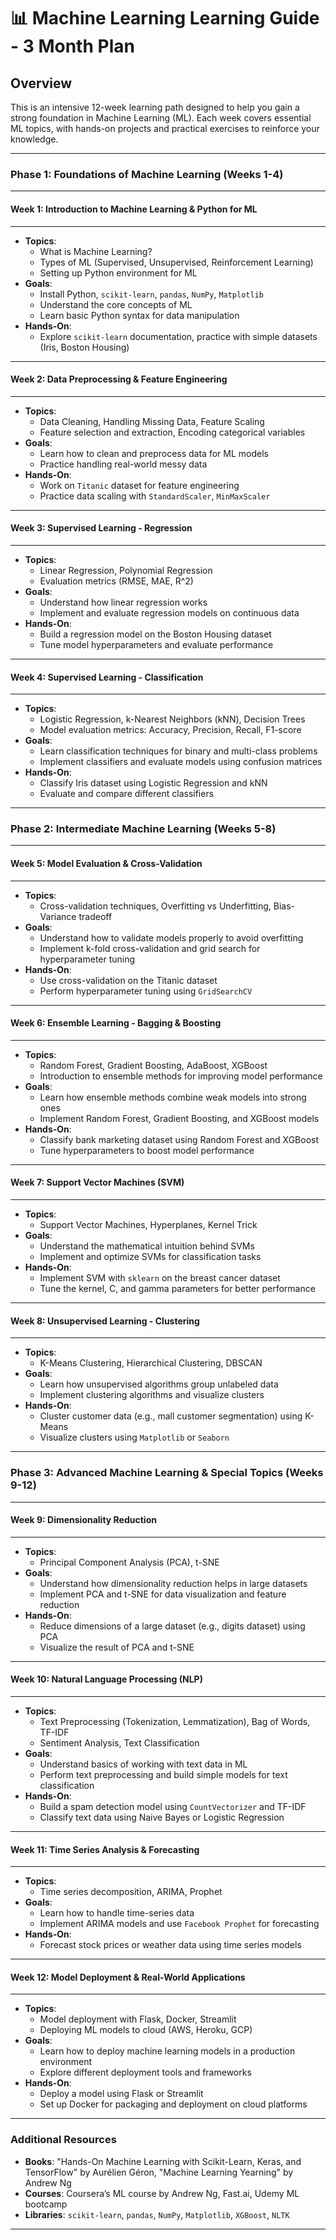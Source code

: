 # 📊 Machine Learning Learning Guide - 3 Month Plan

## Overview
This is an intensive 12-week learning path designed to help you gain a strong foundation in Machine Learning (ML). Each week covers essential ML topics, with hands-on projects and practical exercises to reinforce your knowledge.

---

### **Phase 1: Foundations of Machine Learning (Weeks 1-4)**

---

#### Week 1: Introduction to Machine Learning & Python for ML
---
- **Topics**: 
  - What is Machine Learning?
  - Types of ML (Supervised, Unsupervised, Reinforcement Learning)
  - Setting up Python environment for ML
- **Goals**:
  - Install Python, `scikit-learn`, `pandas`, `NumPy`, `Matplotlib`
  - Understand the core concepts of ML
  - Learn basic Python syntax for data manipulation
- **Hands-On**: 
  - Explore `scikit-learn` documentation, practice with simple datasets (Iris, Boston Housing)

---

#### Week 2: Data Preprocessing & Feature Engineering
---
- **Topics**: 
  - Data Cleaning, Handling Missing Data, Feature Scaling
  - Feature selection and extraction, Encoding categorical variables
- **Goals**:
  - Learn how to clean and preprocess data for ML models
  - Practice handling real-world messy data
- **Hands-On**: 
  - Work on `Titanic` dataset for feature engineering
  - Practice data scaling with `StandardScaler`, `MinMaxScaler`

---

#### Week 3: Supervised Learning - Regression
---
- **Topics**: 
  - Linear Regression, Polynomial Regression
  - Evaluation metrics (RMSE, MAE, R^2)
- **Goals**:
  - Understand how linear regression works
  - Implement and evaluate regression models on continuous data
- **Hands-On**:
  - Build a regression model on the Boston Housing dataset
  - Tune model hyperparameters and evaluate performance

---

#### Week 4: Supervised Learning - Classification
---
- **Topics**: 
  - Logistic Regression, k-Nearest Neighbors (kNN), Decision Trees
  - Model evaluation metrics: Accuracy, Precision, Recall, F1-score
- **Goals**:
  - Learn classification techniques for binary and multi-class problems
  - Implement classifiers and evaluate models using confusion matrices
- **Hands-On**:
  - Classify Iris dataset using Logistic Regression and kNN
  - Evaluate and compare different classifiers

---

### **Phase 2: Intermediate Machine Learning (Weeks 5-8)**

---

#### Week 5: Model Evaluation & Cross-Validation
---
- **Topics**: 
  - Cross-validation techniques, Overfitting vs Underfitting, Bias-Variance tradeoff
- **Goals**:
  - Understand how to validate models properly to avoid overfitting
  - Implement k-fold cross-validation and grid search for hyperparameter tuning
- **Hands-On**:
  - Use cross-validation on the Titanic dataset
  - Perform hyperparameter tuning using `GridSearchCV`

---

#### Week 6: Ensemble Learning - Bagging & Boosting
---
- **Topics**: 
  - Random Forest, Gradient Boosting, AdaBoost, XGBoost
  - Introduction to ensemble methods for improving model performance
- **Goals**:
  - Learn how ensemble methods combine weak models into strong ones
  - Implement Random Forest, Gradient Boosting, and XGBoost models
- **Hands-On**:
  - Classify bank marketing dataset using Random Forest and XGBoost
  - Tune hyperparameters to boost model performance

---

#### Week 7: Support Vector Machines (SVM)
---
- **Topics**: 
  - Support Vector Machines, Hyperplanes, Kernel Trick
- **Goals**:
  - Understand the mathematical intuition behind SVMs
  - Implement and optimize SVMs for classification tasks
- **Hands-On**:
  - Implement SVM with `sklearn` on the breast cancer dataset
  - Tune the kernel, C, and gamma parameters for better performance

---

#### Week 8: Unsupervised Learning - Clustering
---
- **Topics**: 
  - K-Means Clustering, Hierarchical Clustering, DBSCAN
- **Goals**:
  - Learn how unsupervised algorithms group unlabeled data
  - Implement clustering algorithms and visualize clusters
- **Hands-On**:
  - Cluster customer data (e.g., mall customer segmentation) using K-Means
  - Visualize clusters using `Matplotlib` or `Seaborn`

---

### **Phase 3: Advanced Machine Learning & Special Topics (Weeks 9-12)**

---

#### Week 9: Dimensionality Reduction
---
- **Topics**: 
  - Principal Component Analysis (PCA), t-SNE
- **Goals**:
  - Understand how dimensionality reduction helps in large datasets
  - Implement PCA and t-SNE for data visualization and feature reduction
- **Hands-On**:
  - Reduce dimensions of a large dataset (e.g., digits dataset) using PCA
  - Visualize the result of PCA and t-SNE

---

#### Week 10: Natural Language Processing (NLP)
---
- **Topics**: 
  - Text Preprocessing (Tokenization, Lemmatization), Bag of Words, TF-IDF
  - Sentiment Analysis, Text Classification
- **Goals**:
  - Understand basics of working with text data in ML
  - Perform text preprocessing and build simple models for text classification
- **Hands-On**:
  - Build a spam detection model using `CountVectorizer` and TF-IDF
  - Classify text data using Naive Bayes or Logistic Regression

---

#### Week 11: Time Series Analysis & Forecasting
---
- **Topics**: 
  - Time series decomposition, ARIMA, Prophet
- **Goals**:
  - Learn how to handle time-series data
  - Implement ARIMA models and use `Facebook Prophet` for forecasting
- **Hands-On**:
  - Forecast stock prices or weather data using time series models

---

#### Week 12: Model Deployment & Real-World Applications
---
- **Topics**: 
  - Model deployment with Flask, Docker, Streamlit
  - Deploying ML models to cloud (AWS, Heroku, GCP)
- **Goals**:
  - Learn how to deploy machine learning models in a production environment
  - Explore different deployment tools and frameworks
- **Hands-On**:
  - Deploy a model using Flask or Streamlit
  - Set up Docker for packaging and deployment on cloud platforms

---

### **Additional Resources**
- **Books**: "Hands-On Machine Learning with Scikit-Learn, Keras, and TensorFlow" by Aurélien Géron, "Machine Learning Yearning" by Andrew Ng
- **Courses**: Coursera’s ML course by Andrew Ng, Fast.ai, Udemy ML bootcamp
- **Libraries**: `scikit-learn`, `pandas`, `NumPy`, `Matplotlib`, `XGBoost`, `NLTK`

---

